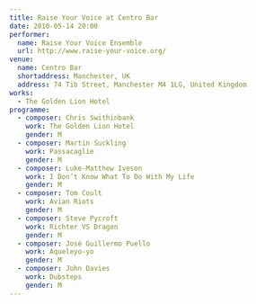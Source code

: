 ```yaml
---
title: Raise Your Voice at Centro Bar
date: 2010-05-14 20:00
performer:
  name: Raise Your Voice Ensemble
  url: http://www.raise-your-voice.org/
venue:
  name: Centro Bar
  shortaddress: Manchester, UK
  address: 74 Tib Street, Manchester M4 1LG, United Kingdom
works:
  - The Golden Lion Hotel
programme:
  - composer: Chris Swithinbank
    work: The Golden Lion Hotel
    gender: M
  - composer: Martin Suck­ling
    work: Pas­sacaglie
    gender: M
  - composer: Luke-Matthew Iveson
    work: I Don’t Know What To Do With My Life
    gender: M
  - composer: Tom Coult
    work: Avian Riots
    gender: M
  - composer: Steve Pycroft
    work: Richter VS Dragon
    gender: M
  - composer: José Guillermo Puello
    work: Aqueleyo-yo
    gender: M
  - composer: John Davies
    work: Dub­steps
    gender: M
---
```

